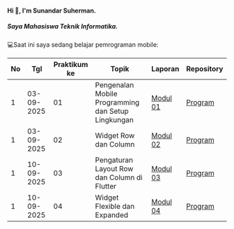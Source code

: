 #### Hi 👋, I'm Sunandar Suherman. 
##### Saya Mahasiswa Teknik Informatika.

💻Saat ini saya sedang belajar pemrograman mobile:

| No  | Tgl  | Praktikum ke  | Topik  | Laporan | Repository |
| ------------ | ------------ | ------------ | ------------ | ------------ | ------------ | 
|  1 | 03-09-2025  | 01  | Pengenalan Mobile Programming dan Setup Lingkungan  | [Modul 01](https://drive.google.com/drive/folders/1kO0lPoM31p8bYvInLfLOFmSY_VoepvB4?usp=drive_link "Modul 01") | [Program](https://github.com/dickadty/modul1-mobile "Template laporan") |
|  1 | 03-09-2025  | 02  | 	Widget Row dan Column | [Modul 02](https://drive.google.com/drive/folders/1WxxMAe_yj1QMWNu-2Ub0CXdp5PhN97VU "Modul 02") | [Program](https://github.com/dickadty/modul1-mobile "Template laporan") |
|  1 | 10-09-2025  | 03  | 	Pengaturan Layout Row dan Column di Flutter|[Modul 03](https://drive.google.com/drive/folders/1kpxJfEMgzh9hyY7TN5Qw72iYZr1PorCE?usp=drive_link)| [Program](https://github.com/230605110050-jpg/Modul3) |
|  1 | 10-09-2025  | 04  | 	Widget Flexible dan Expanded | [Modul 04](https://drive.google.com/drive/folders/1WxxMAe_yj1QMWNu-2Ub0CXdp5PhN97VU "Modul 04") | [Program](https://github.com/dickadty/modul1-mobile "Template laporan") |
